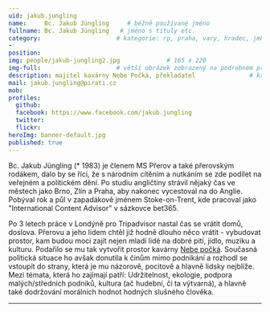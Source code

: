 ```yaml
---
uid: jakub.jungling
name:     Bc. Jakub Jüngling     # běžně používané jméno
fullname: Bc. Jakub Jüngling   # jméno s tituly etc.
category:                     # kategorie: rp, praha, vary, hradec, jmk, senat
- 
position: 
img: people/jakub-jungling2.jpg             # 165 x 220
img-full:                     # větší obrázek zobrazený na podrobném profilu
description: majitel kavárny Nebe Počká, překladatel               # kratký popis, max 160 znaků
mail: jakub.jungling@pirati.cz
mob: 
profiles:
  github:
  facebook: https://www.facebook.com/jakub.jungling  
  twitter:         
  flickr: 
heroImg: banner-default.jpg
published: true
---
```

Bc. Jakub Jüngling (* 1983) je členem MS Přerov a také přerovským rodákem, dalo by se říci, že s národním cítěním a nutkáním se zde podílet na veřejném a politickém dění. Po studiu angličtiny strávil nějaký čas ve městech jako Brno, Zlín a Praha, aby nakonec vycestoval na do Anglie. Pobýval rok a půl v zapadákově jménem Stoke-on-Trent, kde pracoval jako "International Content Advisor" v sázkovce bet365.

Po 3 letech práce v Londýně pro Tripadvisor nastal čas se vrátit domů, doslova. Přerovu a jeho lidem chtěl již hodně dlouho něco vrátit - vybudovat prostor, kam budou moci zajít nejen mladí lidé na dobré pití, jídlo, muziku a kulturu. Podařilo se mu tak vytvořit prostor kavárny [Nebe počká](www.nebepocka.cz). Současná politická situace ho avšak donutila k činům mimo podnikání a rozhodl se vstoupit do strany, která je mu názorově, pocitově a hlavně lidsky nejblíže. Mezi témata, která ho zajímají patří: Udržitelnost, ekologie, podpora malých/středních podniků, kultura (ač hudební, či ta výtvarná), a hlavně také dodržování morálních hodnot hodných slušného člověka.

---
